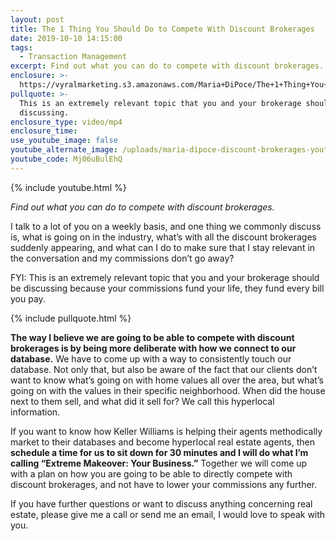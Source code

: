 ```yaml
---
layout: post
title: The 1 Thing You Should Do to Compete With Discount Brokerages
date: 2019-10-10 14:15:00
tags:
  - Transaction Management
excerpt: Find out what you can do to compete with discount brokerages.
enclosure: >-
  https://vyralmarketing.s3.amazonaws.com/Maria+DiPoce/The+1+Thing+You+Should+Do+to+Compete+With+Discount+Brokerages.mp4
pullquote: >-
  This is an extremely relevant topic that you and your brokerage should be
  discussing.
enclosure_type: video/mp4
enclosure_time:
use_youtube_image: false
youtube_alternate_image: /uploads/maria-dipoce-discount-brokerages-youtube-1.png
youtube_code: Mj06uBulEhQ
---
```


{% include youtube.html %}

*Find out what you can do to compete with discount brokerages.*

I talk to a lot of you on a weekly basis, and one thing we commonly discuss is, what is going on in the industry, what’s with all the discount brokerages suddenly appearing, and what can I do to make sure that I stay relevant in the conversation and my commissions don’t go away?&nbsp;

FYI: This is an extremely relevant topic that you and your brokerage should be discussing because your commissions fund your life, they fund every bill you pay.

{% include pullquote.html %}

**The way I believe we are going to be able to compete with discount brokerages is by being more deliberate with how we connect to our database.** We have to come up with a way to consistently touch our database. Not only that, but also be aware of the fact that our clients don’t want to know what’s going on with home values all over the area, but what’s going on with the values in their specific neighborhood. When did the house next to them sell, and what did it sell for? We call this hyperlocal information.&nbsp;

If you want to know how Keller Williams is helping their agents methodically market to their databases and become hyperlocal real estate agents, then **schedule a time for us to sit down for 30 minutes and I will do what I’m calling “Extreme Makeover: Your Business.”** Together we will come up with a plan on how you are going to be able to directly compete with discount brokerages, and not have to lower your commissions any further.&nbsp;

If you have further questions or want to discuss anything concerning real estate, please give me a call or send me an email, I would love to speak with you.